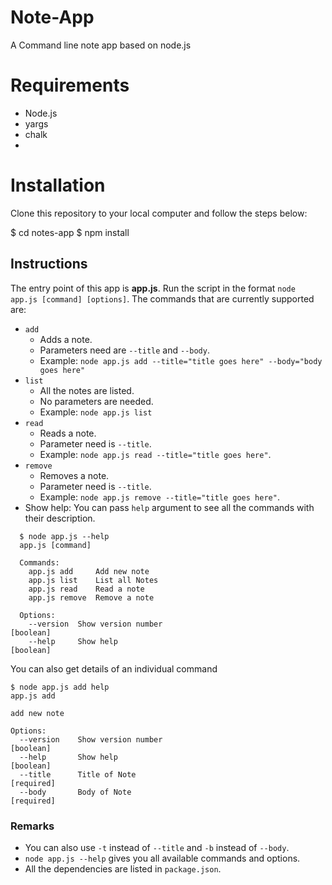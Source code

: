 # Note-App

A Command line note app based on node.js

# Requirements

-   Node.js
-   yargs
-   chalk
- 
# Installation

Clone this repository to your local computer and follow the steps below:

$ cd notes-app
$ npm install
## Instructions

The entry point of this app is  **app.js**. Run the script in the format  `node app.js [command] [options]`. The commands that are currently supported are:

-   `add`
    -   Adds a note.
    -   Parameters need are  `--title`  and  `--body`.
    -   Example:  `node app.js add --title="title goes here" --body="body goes here"`
-   `list`
    -   All the notes are listed.
    -   No parameters are needed.
    -   Example:  `node app.js list`
-   `read`
    -   Reads a note.
    -   Parameter need is  `--title`.
    -   Example:  `node app.js read --title="title goes here"`.
-   `remove`
    -   Removes a note.
    -   Parameter need is  `--title`.
    -   Example:  `node app.js remove --title="title goes here"`.
-   Show help: You can pass  `help`  argument to see all the commands with their description.

```
  $ node app.js --help
  app.js [command]

  Commands:
    app.js add     Add new note
    app.js list    List all Notes
    app.js read    Read a note
    app.js remove  Remove a note

  Options:
    --version  Show version number                                       [boolean]
    --help     Show help                                                 [boolean]

```

You can also get details of an individual command

```
$ node app.js add help
app.js add

add new note

Options:
  --version    Show version number                                     [boolean]
  --help       Show help                                               [boolean]
  --title      Title of Note                                          [required]
  --body       Body of Note                                           [required]

```
### Remarks

-   You can also use  `-t`  instead of  `--title`  and  `-b`  instead of  `--body`.
-   `node app.js --help`  gives you all available commands and options.
-   All the dependencies are listed in  `package.json`.
